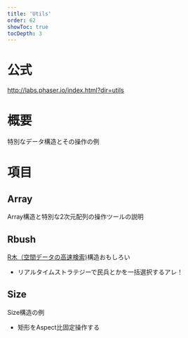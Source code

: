 ```yaml
---
title: 'Utils'
order: 62
showToc: true
tocDepth: 3
---
```


# 公式

http://labs.phaser.io/index.html?dir=utils

# 概要
特別なデータ構造とその操作の例  

# 項目

## Array
Array構造と特別な2次元配列の操作ツールの説明

## Rbush
[R木（空間データの高速検索)](https://tanishiking24.hatenablog.com/entry/introduction_rtree_index)構造<Badge color="blue">おもしろい</Badge>  
- リアルタイムストラテジーで民兵とかを一括選択するアレ！

## Size
Size構造の例  
- 矩形をAspect比固定操作する